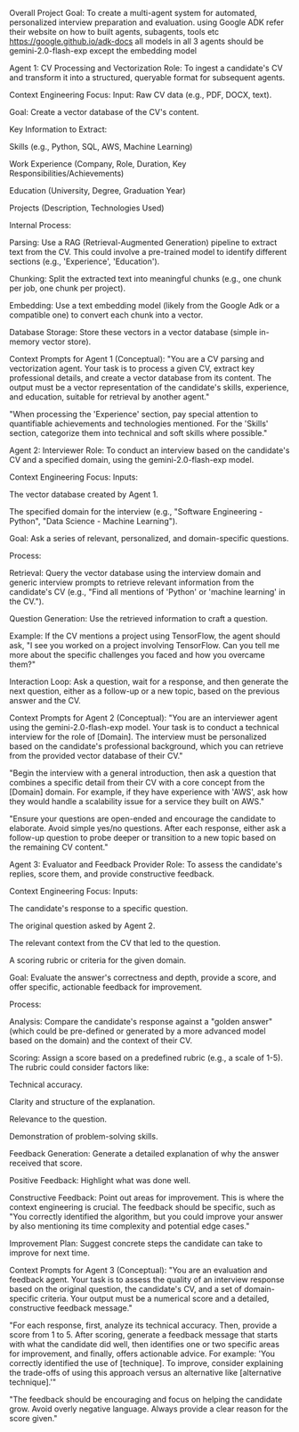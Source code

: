 Overall Project Goal:
To create a multi-agent system for automated, personalized interview preparation and evaluation. using Google ADK
refer their website on how to built agents, subagents, tools etc
https://google.github.io/adk-docs
all models in all 3 agents should be gemini-2.0-flash-exp except the embedding model

Agent 1: CV Processing and Vectorization
Role:
To ingest a candidate's CV and transform it into a structured, queryable format for subsequent agents.

Context Engineering Focus:
Input: Raw CV data (e.g., PDF, DOCX, text).

Goal: Create a vector database of the CV's content.

Key Information to Extract:

Skills (e.g., Python, SQL, AWS, Machine Learning)

Work Experience (Company, Role, Duration, Key Responsibilities/Achievements)

Education (University, Degree, Graduation Year)

Projects (Description, Technologies Used)

Internal Process:

Parsing: Use a RAG (Retrieval-Augmented Generation) pipeline to extract text from the CV. This could involve a pre-trained model to identify different sections (e.g., 'Experience', 'Education').

Chunking: Split the extracted text into meaningful chunks (e.g., one chunk per job, one chunk per project).

Embedding: Use a text embedding model (likely from the Google Adk or a compatible one) to convert each chunk into a vector.

Database Storage: Store these vectors in a vector database (simple in-memory vector store).

Context Prompts for Agent 1 (Conceptual):
"You are a CV parsing and vectorization agent. Your task is to process a given CV, extract key professional details, and create a vector database from its content. The output must be a vector representation of the candidate's skills, experience, and education, suitable for retrieval by another agent."

"When processing the 'Experience' section, pay special attention to quantifiable achievements and technologies mentioned. For the 'Skills' section, categorize them into technical and soft skills where possible."

Agent 2: Interviewer
Role:
To conduct an interview based on the candidate's CV and a specified domain, using the gemini-2.0-flash-exp model.

Context Engineering Focus:
Inputs:

The vector database created by Agent 1.

The specified domain for the interview (e.g., "Software Engineering - Python", "Data Science - Machine Learning").

Goal: Ask a series of relevant, personalized, and domain-specific questions.

Process:

Retrieval: Query the vector database using the interview domain and generic interview prompts to retrieve relevant information from the candidate's CV (e.g., "Find all mentions of 'Python' or 'machine learning' in the CV.").

Question Generation: Use the retrieved information to craft a question.

Example: If the CV mentions a project using TensorFlow, the agent should ask, "I see you worked on a project involving TensorFlow. Can you tell me more about the specific challenges you faced and how you overcame them?"

Interaction Loop: Ask a question, wait for a response, and then generate the next question, either as a follow-up or a new topic, based on the previous answer and the CV.

Context Prompts for Agent 2 (Conceptual):
"You are an interviewer agent using the gemini-2.0-flash-exp model. Your task is to conduct a technical interview for the role of [Domain]. The interview must be personalized based on the candidate's professional background, which you can retrieve from the provided vector database of their CV."

"Begin the interview with a general introduction, then ask a question that combines a specific detail from their CV with a core concept from the [Domain] domain. For example, if they have experience with 'AWS', ask how they would handle a scalability issue for a service they built on AWS."

"Ensure your questions are open-ended and encourage the candidate to elaborate. Avoid simple yes/no questions. After each response, either ask a follow-up question to probe deeper or transition to a new topic based on the remaining CV content."

Agent 3: Evaluator and Feedback Provider
Role:
To assess the candidate's replies, score them, and provide constructive feedback.

Context Engineering Focus:
Inputs:

The candidate's response to a specific question.

The original question asked by Agent 2.

The relevant context from the CV that led to the question.

A scoring rubric or criteria for the given domain.

Goal: Evaluate the answer's correctness and depth, provide a score, and offer specific, actionable feedback for improvement.

Process:

Analysis: Compare the candidate's response against a "golden answer" (which could be pre-defined or generated by a more advanced model based on the domain) and the context of their CV.

Scoring: Assign a score based on a predefined rubric (e.g., a scale of 1-5). The rubric could consider factors like:

Technical accuracy.

Clarity and structure of the explanation.

Relevance to the question.

Demonstration of problem-solving skills.

Feedback Generation: Generate a detailed explanation of why the answer received that score.

Positive Feedback: Highlight what was done well.

Constructive Feedback: Point out areas for improvement. This is where the context engineering is crucial. The feedback should be specific, such as "You correctly identified the algorithm, but you could improve your answer by also mentioning its time complexity and potential edge cases."

Improvement Plan: Suggest concrete steps the candidate can take to improve for next time.

Context Prompts for Agent 3 (Conceptual):
"You are an evaluation and feedback agent. Your task is to assess the quality of an interview response based on the original question, the candidate's CV, and a set of domain-specific criteria. Your output must be a numerical score and a detailed, constructive feedback message."

"For each response, first, analyze its technical accuracy. Then, provide a score from 1 to 5. After scoring, generate a feedback message that starts with what the candidate did well, then identifies one or two specific areas for improvement, and finally, offers actionable advice. For example: 'You correctly identified the use of [technique]. To improve, consider explaining the trade-offs of using this approach versus an alternative like [alternative technique].'"

"The feedback should be encouraging and focus on helping the candidate grow. Avoid overly negative language. Always provide a clear reason for the score given."